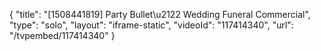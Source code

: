 {
    "title": "[1508441819] Party Bullet\u2122 Wedding Funeral Commercial",
    "type": "solo",
    "layout": "iframe-static",
    "videoId": "117414340",
    "url": "\/tvpembed\/117414340"
}
